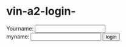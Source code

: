 # vin-a2-login-
<!DOCTYPE html>
<html>
    <body>   
    <form>
        Yourname: <input  type="text"><br>
        myname: <input type="myname">
        <button>login</button>
    </form>
    </body>
</html>
